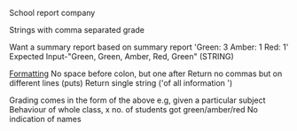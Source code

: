 School report company

Strings with comma separated grade

Want a summary report based on summary report
'Green: 3 
 Amber: 1 
 Red: 1'
Expected Input-"Green, Green, Amber, Red, Green" (STRING)

<u>Formatting</u>
No space before colon, but one after
Return no commas but on different lines (puts)
Return single string ('of all information ')

 
Grading comes in the form of the above e.g, given a particular subject 
Behaviour of whole class, x no. of students got green/amber/red
No indication of names

